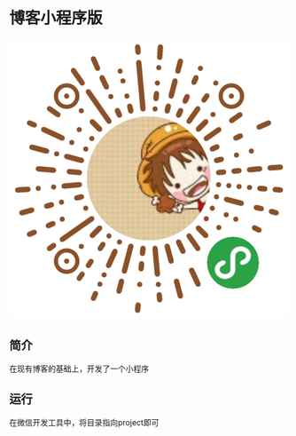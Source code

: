 # 博客小程序版

![](./doc/images/wechat-mini-program.jpg)


## 简介

在现有博客的基础上，开发了一个小程序

## 运行

在微信开发工具中，将目录指向project即可

